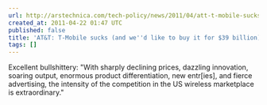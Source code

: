 ```yaml
---
url: http://arstechnica.com/tech-policy/news/2011/04/att-t-mobile-sucks-and-wed-like-to-buy-it-for-39-billion.ars?utm_source=rss&utm_medium=rss&utm_campaign=rss
created_at: 2011-04-22 01:47 UTC
published: false
title: 'AT&T: T-Mobile sucks (and we''d like to buy it for $39 billion)'
tags: []
---
```


Excellent bullshittery: "With sharply declining prices, dazzling innovation, soaring output, enormous product differentiation, new entr[ies], and fierce advertising, the intensity of the competition in the US wireless marketplace is extraordinary."
